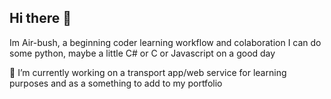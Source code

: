 ## Hi there 👋
Im Air-bush, a beginning coder learning workflow and colaboration
I can do some python, maybe a little C# or C or Javascript on a good day

🔭 I’m currently working on a transport app/web service for learning purposes and as a something to add to my portfolio
<!--
**Air-bush/Air-bush** is a ✨ _special_ ✨ repository because its `README.md` (this file) appears on your GitHub profile.

Here are some ideas to get you started:

- 🔭 I’m currently working on ...
- 🌱 I’m currently learning ...
- 👯 I’m looking to collaborate on ...
- 🤔 I’m looking for help with ...
- 💬 Ask me about ...
- 📫 How to reach me: ...
- 😄 Pronouns: ...
- ⚡ Fun fact: ...
-->
